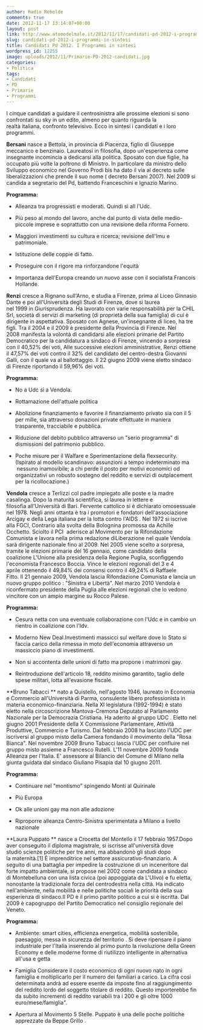 ```yaml
---
author: Radio Rebelde
comments: true
date: 2012-11-17 13:14:07+00:00
layout: post
link: http://www.atomodelmale.it/2012/11/17/candidati-pd-2012-i-programmi-in-sintesi/
slug: candidati-pd-2012-i-programmi-in-sintesi
title: Candidati Pd 2012. I Programmi in sintesi
wordpress_id: 12255
image: uploads/2012/11/Primarie-PD-2012-candidati.jpg
categories:
- Politica
tags:
- Candidati
- PD
- Primarie
- Programmi
---
```



I cinque candidati a guidare il centrosinistra alle prossime elezioni si sono confrontati su sky in un edito, almeno per quanto riguarda la realtà italiana, confronto televisivo. Ecco in sintesi i candidati e i loro programmi.

**Bersani** nasce a Bettola, in provincia di Piacenza, figlio di Giuseppe meccanico e benzinaio. Laureatosi in filosofia, dopo un'esperienza come insegnante incomincia a dedicarsi alla politica. Sposato con due figlie, ha occupato più volte la poltrono di Ministro. In particolare da ministro dello Sviluppo economico nel Governo Prodi bis ha dato il via al decreto sulle liberalizzazioni che prende il suo nome ( decreto Bersani 2007). Nel 2009 si candida a segretario del Pd, battendo Franceschini e Ignazio Marino.

**Programma:**

	
  * Alleanza tra progressisti e moderati. Quindi sì all l'Udc.

	
  * Più peso al mondo del lavoro, anche dal punto di vista delle medio-piccole imprese e soprattutto con una revisione della riforma Fornero.

	
  * Maggiori investimenti su cultura e ricerca; revisione dell'Imu e patrimoniale.

	
  * Istituzione delle coppie di fatto.

	
  * Proseguire con il rigore ma rinforzandone l'equità

	
  * Importanza dell'Europa creando un nuovo asse con il socialista Francois Hollande.

**Renzi** cresce a Rignano sull'Arno, e studia a Firenze, prima al Liceo Ginnasio Dante e poi all'Università degli Studi di Firenze, dove si laurea nel 1999 in Giurisprudenza. Ha lavorato con varie responsabilità per la CHIL Srl, società di servizi di marketing (di proprietà della sua famiglia) di cui è dirigente in aspettativa. Sposato con Agnese, un'insegnante di liceo, ha tre figli. Tra il 2004 e il 2009 è presidente della Provincia di Firenze. Nel 2008 manifesta la volontà di candidarsi alle elezioni primarie del Partito Democratico per la candidatura a sindaco di Firenze, vincendo a sorpresa con il 40,52% dei voti, Alle successive elezioni amministrative, Renzi ottiene il 47,57% dei voti contro il 32% del candidato del centro-destra Giovanni Galli, con il quale va al ballottaggio. Il 22 giugno 2009 viene eletto sindaco di Firenze riportando il 59,96% dei voti.

**Programma:**

	
  * No a Udc sì a Vendola.

	
  * Rottamazione dell'attuale politica

	
  * Abolizione finanziamento e favorire il finanziamento privato sia con il 5 per mille, sia attraverso donazioni private effettuate in maniera trasparente, tracciabile e pubblica.

	
  * Riduzione del debito pubblico attraverso un "serio programma" di dismissioni del patrimonio pubblico.

	
  * Poche misure per il Walfare e Sperimentazione della flexsecurity. (Ispirato al modello scandinavo: assunzioni a tempo indeterminato ma  nessuno inamovibile; a chi perde il posto per motivi economici od organizzativi un robusto sostegno del reddito e servizi di outplacement per la ricollocazione.)

**Vendola** cresce a Terlizzi col padre impiegato alle poste e la madre casalinga. Dopo la maturità scientifica, si laurea in lettere e filosofia all'Università di Bari. Fervente cattolico si è dichiarato omosessuale nel 1978. Negli anni ottanta è tra i promotori e fondatori dell'associazione Arcigay e della Lega italiana per la lotta contro l'AIDS . Nel 1972 si iscrive alla FGCI, Contrario alla svolta della Bolognina promossa da Achille Occhetto. Sciolto il PCI  aderisce al Movimento per la Rifondazione Comunista e lavora nella prima redazione diLiberazione nel quale Vendola sarà dirigente nazionale fino al 2009. Nel 2005 viene scelto a sorpresa, tramite le elezioni primarie del 16 gennaio, come candidato della coalizione L'Unione alla presidenza della Regione Puglia, sconfiggendo l'economista Francesco Boccia. Vince le elezioni regionali del 3 e 4 aprile ottenendo il 49,84% dei consensi contro il 49,24% di Raffaele Fitto. Il 21 gennaio 2009, Vendola lascia Rifondazione Comunista e lancia un nuovo gruppo politico : "Sinistra e Libertà". Nel marzo 2010 Vendola è riconfermato presidente della Puglia alle elezioni regionali che lo vedono vincitore con un ampio margine su Rocco Palese.

**Programma:**

	
  * Cesura netta con una eventuale collaborazione con l'Udc e in cambio un rientro in coalizione con l'Idv.

	
  * Moderno New Deal.Investimenti massicci sul welfare dove lo Stato si faccia carico della rimessa in moto dell'economia attraverso un massiccio piano di investimenti.

	
  * Non si accontenta delle unioni di fatto ma propone i matrimoni gay.

	
  * Reintroduzione dell'articolo 18, reddito minimo garantito, taglio delle spese militari, lotta all'evasione fiscale.

**Bruno Tabacci ** nato a Quistello, nell'agosto 1946, laureato in Economia e Commercio all'Università di Parma, consulente libero professionista in materia economico-finanziaria. Nella XI legislatura (1992-1994) è stato eletto nella circoscrizione Mantova-Cremona Deputato al Parlamento Nazionale per la Democrazia Cristiana. Ha aderito al gruppo UDC . Eletto nel giugno 2001 Presidente della X Commissione Parlamentare, Attività Produttive, Commercio e Turismo. Dal febbraio 2008 ha lasciato l'UDC per iscriversi al gruppo misto della Camera fondando il movimento della "Rosa Bianca". Nel novembre 2009 Bruno Tabacci lascia l'UDC per confluire nel gruppo misto assieme a Francesco Rutelli. L'11 novembre 2009 fonda Alleanza per l'Italia. E' assessore al Bilancio del Comune di Milano nella giunta guidata dal sindaco Giuliano Pisapia dal 10 giugno 2011.

**Programma:**

	
  * Continuare nel "montismo" spingendo Monti al Quirinale

	
  * Più Europa

	
  * Ok alle unioni gay ma non alle adozione

	
  * Riproporre alleanza Centro-Sinistra sperimentata a Milano a livello nazionale

**Laura Puppato ** nasce a Crocetta del Montello il 17 febbraio 1957.Dopo aver conseguito il diploma magistrale, si iscrisse all'università dove studiò scienze politiche per tre anni, ma abbandonò gli studi dopo la maternità.[1] È imprenditrice nel settore assicurativo-finanziario. A seguito di una battaglia per impedire la costruzione di un inceneritore dal forte impatto ambientale, si propose nel 2002 come candidata a sindaco di Montebelluna con una lista civica (poi appoggiata da L'Ulivo) e fu eletta, nonostante la tradizionale forza del centrodestra nella città. Ha indicato nell'ambiente, nella mobilità e nelle politiche sociali le priorità della sua esperienza di sindaco.Il PD è il primo partito politico a cui si è iscritta. Dal 2009 è capogruppo del Partito Democratico nel consiglio regionale del Veneto.

**Programma:**

	
  * Ambiente: smart cities, efficienza energetica, mobilità sostenibile, paesaggio, messa in sicurezza del territorio . Si deve ripensare il piano industriale per l'Italia inserendo al primo punto la rivoluzione della Green Economy e delle moderne forme di riutilizzo intelligente in alternativa all'usa e getta

	
  * Famiglia Considerare il costo economico di ogni nuovo nato in ogni famiglia e moltiplicarlo per il numero dei familiari a carico. La cifra così determinata andrà ad essere esente da imposte fino al raggiungimento del reddito lordo del soggetto titolare di reddito. Questo importerebbe fin da subito incrementi di reddito variabili tra i 200 e gli oltre 1000 euro/mese/famiglia".

	
  * Apertura al Movimento 5 Stelle. Puppato è una delle poche politiche apprezzate da Beppe Grillo .

